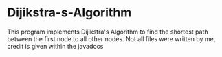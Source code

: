 # Dijikstra-s-Algorithm
This program implements Dijikstra's Algorithm to find the shortest path between the first node to all other nodes. Not all files were written by me, credit is given within the javadocs
